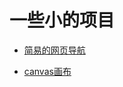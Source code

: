 # 一些小的项目

* [简易的网页导航](http://project.muzlin.cn/nav-tool)

* [canvas画布](http://project.muzlin.cn/canvas-tool)
